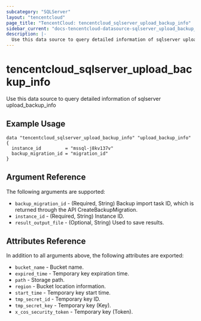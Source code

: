 ```yaml
---
subcategory: "SQLServer"
layout: "tencentcloud"
page_title: "TencentCloud: tencentcloud_sqlserver_upload_backup_info"
sidebar_current: "docs-tencentcloud-datasource-sqlserver_upload_backup_info"
description: |-
  Use this data source to query detailed information of sqlserver upload_backup_info
---
```


# tencentcloud_sqlserver_upload_backup_info

Use this data source to query detailed information of sqlserver upload_backup_info

## Example Usage

```hcl
data "tencentcloud_sqlserver_upload_backup_info" "upload_backup_info" {
  instance_id         = "mssql-j8kv137v"
  backup_migration_id = "migration_id"
}
```

## Argument Reference

The following arguments are supported:

* `backup_migration_id` - (Required, String) Backup import task ID, which is returned through the API CreateBackupMigration.
* `instance_id` - (Required, String) Instance ID.
* `result_output_file` - (Optional, String) Used to save results.

## Attributes Reference

In addition to all arguments above, the following attributes are exported:

* `bucket_name` - Bucket name.
* `expired_time` - Temporary key expiration time.
* `path` - Storage path.
* `region` - Bucket location information.
* `start_time` - Temporary key start time.
* `tmp_secret_id` - Temporary key ID.
* `tmp_secret_key` - Temporary key (Key).
* `x_cos_security_token` - Temporary key (Token).


